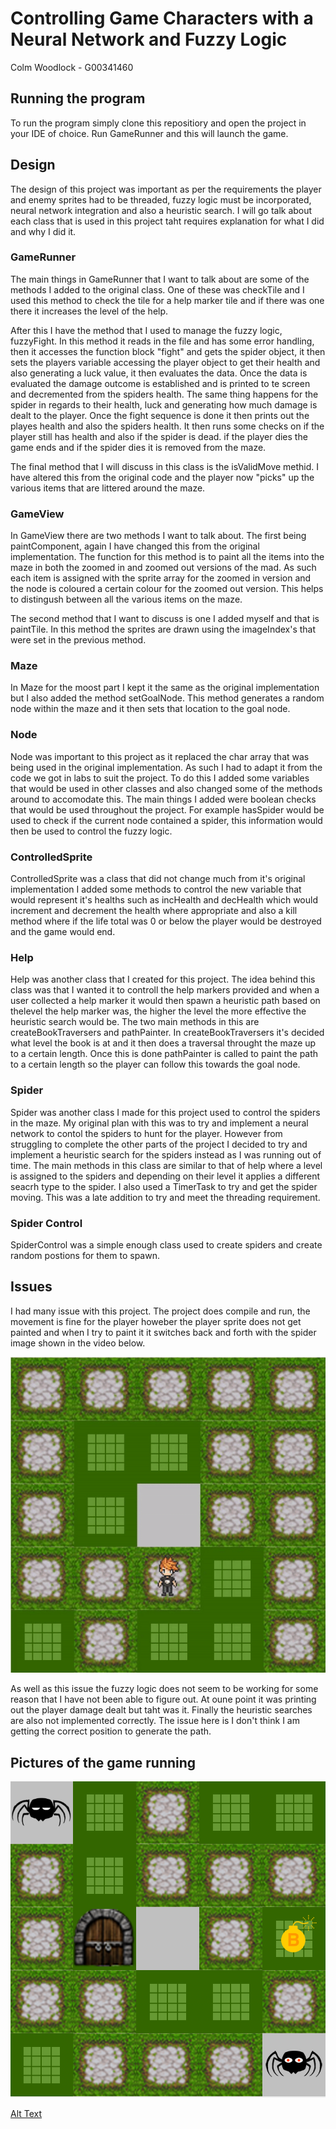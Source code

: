# Controlling Game Characters with a Neural Network and Fuzzy Logic
Colm Woodlock - G00341460

## Running the program
To run the program simply clone this repositiory and open the project in your IDE of choice.
Run GameRunner and this will launch the game.

## Design
The design of this project was important as per the requirements the player and enemy sprites had to be threaded, fuzzy logic must be incorporated, neural network integration and also a heuristic search. I will go talk about each class that is used in this project taht requires explanation for what I did and why I did it.

### GameRunner
The main things in GameRunner that I want to talk about are some of the methods I added to the original class. One of these was checkTile and I used this method to check the tile for a help marker tile and if there was one there it increases the level of the help. 

After this I have the method that I used to manage the fuzzy logic, fuzzyFight. In this method it reads in the file and has some error handling, then it accesses the function block "fight" and gets the spider object, it then sets the players variable accessing the player object to get their health and also generating a luck value, it then evaluates the data. Once the data is evaluated the damage outcome is established and is printed to te screen and decremented from the spiders health. The same thing happens for the spider in regards to their health, luck and generating how much damage is dealt to the player. Once the fight sequence is done it then prints out the playes health and also the spiders health. It then runs some checks on if the player still has health and also if the spider is dead. if the player dies the game ends and if the spider dies it is removed from the maze.

The final method that I will discuss in this class is the isValidMove methid. I have altered this from the original code and the player now "picks" up the various items that are littered around the maze. 

### GameView
In GameView there are two methods I want to talk about. The first being paintComponent, again I have changed this from the original implementation. The function for this method is to paint all the items into the maze in both the zoomed in and zoomed out versions of the mad. As such each item is assigned with the sprite array for the zoomed in version and the node is coloured a certain colour for the zoomed out version. This helps to distingush between all the various items on the maze.

The second method that I want to discuss is one I added myself and that is paintTile. In this method the sprites are drawn using the imageIndex's that were set in the previous method.

### Maze
In Maze for the moost part I kept it the same as the original implementation but I also added the method setGoalNode. This method generates a random node within the maze and it then sets that location to the goal node.

### Node
Node was important to this project as it replaced the char array that was being used in the original implementation. As such I had to adapt it from the code we got in labs to suit the project. To do this I added some variables that would be used in other classes and also changed some of the methods around to accomodate this. The main things I added were boolean checks that would be used throughout the project. For example hasSpider would be used to check if the current node contained a spider, this information would then be used to control the fuzzy logic.


### ControlledSprite
ControlledSprite was a class that did not change much from it's original implementation I added some methods to control the new variable that would represent it's healths such as incHealth and decHealth which would increment and decrement the health where appropriate and also a kill method where if the life total was 0 or below the player would be destroyed and the game would end.

### Help
Help was another class that I created for this project. The idea behind this class was that I wanted it to controll the help markers provided and when a user collected a help marker it would then spawn a heuristic path based on thelevel the help marker was, the higher the level the more effective the heuristic search would be. The two main methods in this are createBookTraversers and pathPainter. In createBookTraversers it's decided what level the book is at and it then does a traversal throught the maze up to a certain length. Once this is done pathPainter is called to paint the path to a certain length so the player can follow this towards the goal node.

### Spider
Spider was another class I made for this project used to control the spiders in the maze. My original plan with this was to try and implement a neural network to contol the spiders to hunt for the player. However from struggling to complete the other parts of the project I decided to try and implement a heuristic search for the spiders instead as I was running out of time. The main methods in this class are similar to that of help where a level is assigned to the spiders and depending on their level it applies a different seacrh type to the spider. I also used a TimerTask to try and get the spider moving. This was a late addition to try and meet the threading requirement.

### Spider Control
SpiderControl was a simple enough class used to create spiders and create random postions for them to spawn.

## Issues
I had many issue with this project. The project does compile and run, the movement is fine for the player howeber the player sprite does not get painted and when I try to paint it it switches back and forth with the spider image shown in the video below.

![Alt Text](https://raw.githubusercontent.com/cwoodlock/AI-Project/master/AI/resources/pics/Error.gif?token=AGURCVXR7VSFENN6DBIBD7K4XYOYU)

As well as this issue the fuzzy logic does not seem to be working for some reason that I have not been able to figure out. At oune point it was printing out the player damage dealt but taht was it. Finally the heuristic searches are also not implemented correctly. The issue here is I don't think I am getting the correct position to generate the path.

## Pictures of the game running

![Alt Text](https://raw.githubusercontent.com/cwoodlock/AI-Project/master/AI/resources/pics/GoalNode.png?token=AGURCVUOBPJPJBJAVLNNI4S4XYPGO)

[Alt Text](https://raw.githubusercontent.com/cwoodlock/AI-Project/master/AI/resources/pics/ZoomOut.png?token=AGURCVQE7GQETM752NEPWVK4XYPGW)
